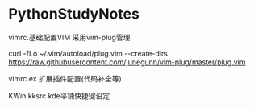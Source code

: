 # PythonStudyNotes

vimrc.基础配置VIM 采用vim-plug管理

curl -fLo ~/.vim/autoload/plug.vim --create-dirs \
    https://raw.githubusercontent.com/junegunn/vim-plug/master/plug.vim

vimrc.ex 扩展插件配置(代码补全等)

KWin.kksrc kde平铺快捷键设定


